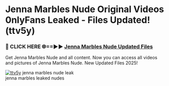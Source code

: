 # Jenna Marbles Nude Original Videos 0nlyFans Leaked - Files Updated! (ttv5y)

<h3>🔴 CLICK HERE 🌐==►► <a href="https://tinyurl.com/yc6ubb5a" rel="nofollow">Jenna Marbles Nude Updated Files</a></h3>

Get Jenna Marbles Nude and all content. Now you can access all videos and pictures of Jenna Marbles Nude. New Updated Files 2025!

[![ttv5y](https://i.imgur.com/7eu0CRL.gif)](https://tinyurl.com/yc6ubb5a)
jenna marbles nude leak<br>
jenna marbles leaked nudes